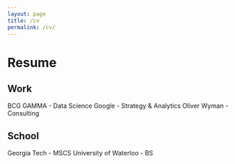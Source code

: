 ```yaml
---
layout: page
title: /cv
permalink: /cv/
---
```


# Resume

## Work
BCG GAMMA - Data Science
Google - Strategy & Analytics
Oliver Wyman - Consulting

## School
Georgia Tech - MSCS
University of Waterloo - BS
